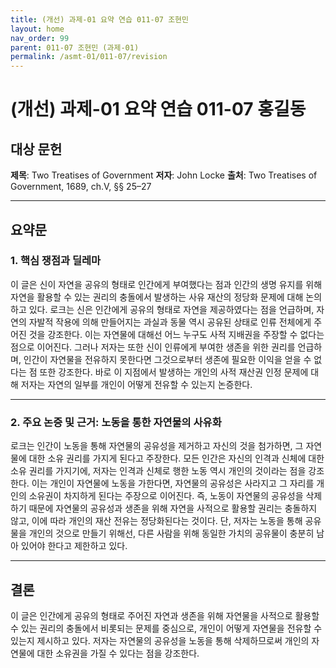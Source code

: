 ```yaml
---
title: (개선) 과제-01 요약 연습 011-07 조현민  
layout: home
nav_order: 99
parent: 011-07 조현민 (과제-01)
permalink: /asmt-01/011-07/revision
---
```


# (개선) 과제-01 요약 연습 011-07 홍길동 


## 대상 문헌
**제목**: Two Treatises of Government
**저자**: John Locke
**출처**: Two Treatises of Government, 1689, ch.V, §§ 25–27

---

## 요약문

### 1. 핵심 쟁점과 딜레마
이 글은 신이 자연을 공유의 형태로 인간에게 부여했다는 점과 인간의 생명 유지를 위해 자연을 활용할 수 있는 권리의 충돌에서 발생하는 사유 재산의 정당화 문제에 대해 논의하고 있다. 로크는 신은 인간에게 공유의 형태로 자연을 제공하였다는 점을 언급하며, 자연의 자발적 작용에 의해 만들어지는 과실과 동물 역시 공유된 상태로 인류 전체에게 주어진 것을 강조한다. 이는 자연물에 대해선 어느 누구도 사적 지배권을 주장할 수 없다는 점으로 이어진다. 그러나 저자는 또한 신이 인류에게 부여한 생존을 위한 권리를 언급하며, 인간이 자연물을 전유하지 못한다면 그것으로부터 생존에 필요한 이익을 얻을 수 없다는 점 또한 강조한다. 바로 이 지점에서 발생하는 개인의 사적 재산권 인정 문제에 대해 저자는 자연의 일부를 개인이 어떻게 전유할 수 있는지 논증한다.

---

### 2. 주요 논증 및 근거: 노동을 통한 자연물의 사유화
로크는 인간이 노동을 통해 자연물의 공유성을 제거하고 자신의 것을 첨가하면, 그 자연물에 대한 소유 권리를 가지게 된다고 주장한다. 모든 인간은 자신의 인격과 신체에 대한 소유 권리를 가지기에, 저자는 인격과 신체로 행한 노동 역시 개인의 것이라는 점을 강조한다. 이는 개인이 자연물에 노동을 가한다면, 자연물의 공유성은 사라지고 그 자리를 개인의 소유권이 차지하게 된다는 주장으로 이어진다. 즉, 노동이 자연물의 공유성을 삭제하기 때문에 자연물의 공유성과 생존을 위해 자연을 사적으로 활용할 권리는 충돌하지 않고, 이에 따라 개인의 재산 전유는 정당화된다는 것이다. 단, 저자는 노동을 통해 공유물을 개인의 것으로 만들기 위해선, 다른 사람을 위해 동일한 가치의 공유물이 충분히 남아 있어야 한다고 제한하고 있다.

---

## 결론
이 글은 인간에게 공유의 형태로 주어진 자연과 생존을 위해 자연물을 사적으로 활용할 수 있는 권리의 충돌에서 비롯되는 문제를 중심으로, 개인이 어떻게 자연물을 전유할 수 있는지 제시하고 있다. 저자는 자연물의 공유성을 노동을 통해 삭제하므로써 개인의 자연물에 대한 소유권을 가질 수 있다는 점을 강조한다.

